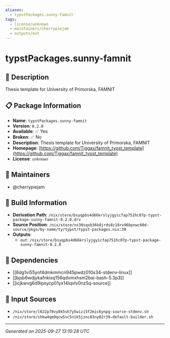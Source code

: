 ```yaml
---
aliases:
  - typstPackages.sunny-famnit
tags:
  - license/unknown
  - maintainers/cherrypiejam
  - outputs/out
---
```


# typstPackages.sunny-famnit

## 📝 Description

Thesis template for University of Primorska, FAMNIT

## 📋 Package Information

- **Name**: `typstPackages.sunny-famnit`
- **Version**: `0.2.0`
- **Available**: ✅ Yes
- **Broken**: ✅ No
- **Description**: Thesis template for University of Primorska, FAMNIT
- **Homepage**: [https://github.com/Tiggax/famnit_typst_template](https://github.com/Tiggax/famnit_typst_template)
- **License**: `unknown`
## 👥 Maintainers

- @cherrypiejam


## 🔧 Build Information

- **Derivation Path**: `/nix/store/bsyqpbs4d66krslyjgyicfap751hc07p-typst-package-sunny-famnit-0.2.0.drv`
- **Source Position**: `/nix/store/ns30sqxb36k8jrds8z18rv96bpnwc60d-source/pkgs/by-name/ty/typst/typst-packages.nix:39`
- **Outputs**:
  - `out`:  `/nix/store/bsyqpbs4d66krslyjgyicfap751hc07p-typst-package-sunny-famnit-0.2.0`

## 🔗 Dependencies

- [[6dg1vi55ynf4dmkmmcn945pwdz010s34-stdenv-linux]]
- [[bjsb6wdjykafnkixq156qdvmxhsm2bai-bash-5.3p3]]
- [[icjkwvg6d9ipsycp01yx14lqvlv0nz5q-source]]

## 📁 Input Sources

- `/nix/store/l622p70vy8k5sh7y5wizi5f2mic6ynpg-source-stdenv.sh`
- `/nix/store/shkw4qm9qcw5sc5n1k5jznc83ny02r39-default-builder.sh`

---
*Generated on 2025-09-27 13:10:28 UTC*
